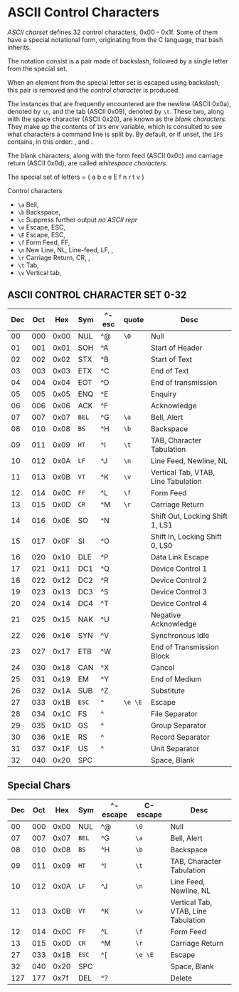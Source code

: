 # ASCII Control Characters

*ASCII charset* defines 32 control characters, 0x00 - 0x1f. Some of them have a special notational form, originating from the C language, that bash inherits.

The notation consist is a pair made of backslash, followed by a single letter from the special set.

When an element from the special letter set is escaped using backslash, this pair is removed and the *control character* is produced.

The instances that are frequently encountered are the newline (ASCII 0x0a), denoted by `\n`, and the tab (ASCII 0x09), denoted by `\t`. These two, along with the space character (ASCII 0x20), are known as the *blank characters*. They make up the contents of `IFS` env variable, which is consulted to see what characters a command line is split by. By default, or if unset, the `IFS` contains, in this order: <space>, <tab> and <newline>.

The blank characters, along with the form feed (ASCII 0x0c) and carriage return (ASCII 0x0d), are called *whitespace characters*.

The special set of letters = { a b c e E f n r t v }


Control characters
- `\a` Bell, <bel>
- `\b` Backspace, <bs>
- `\c` Suppress further output *no ASCII repr*
- `\e` Escape, ESC, <esc>
- `\E` Escape, ESC, <esc>
- `\f` Form Feed, FF, <ff>
- `\n` New Line, NL, Line-feed, LF, <lf>, <enter>
- `\r` Carriage Return, CR, <cr>, <return>
- `\t` Tab, <tab>
- `\v` Vertical tab, <vtab>



## ASCII CONTROL CHARACTER SET 0-32

Dec | Oct | Hex  | Sym | ^-esc | quote | Desc
----|-----|------|-----|-------|-------|--------------------------
00  | 000 | 0x00 | NUL | ^@    |`\0`   | Null
01  | 001 | 0x01 | SOH | ^A    |       | Start of Header
02  | 002 | 0x02 | STX | ^B    |       | Start of Text
03  | 003 | 0x03 | ETX | ^C    |       | End of Text
04  | 004 | 0x04 | EOT | ^D    |       | End of transmission
05  | 005 | 0x05 | ENQ | ^E    |       | Enquiry
06  | 006 | 0x06 | ACK | ^F    |       | Acknowledge
07  | 007 | 0x07 |`BEL`| ^G    |`\a`   | Bell, Alert
08  | 010 | 0x08 |`BS` | ^H    |`\b`   | Backspace
09  | 011 | 0x09 |`HT` | ^I    |`\t`   | TAB, Character Tabulation
10  | 012 | 0x0A |`LF` | ^J    |`\n`   | Line Feed, Newline, NL
11  | 013 | 0x0B |`VT` | ^K    |`\v`   | Vertical Tab, VTAB, Line Tabulation
12  | 014 | 0x0C |`FF` | ^L    |`\f`   | Form Feed
13  | 015 | 0x0D |`CR` | ^M    |`\r`   | Carriage Return
14  | 016 | 0x0E | SO  | ^N    |       | Shift Out, Locking Shift 1, LS1
15  | 017 | 0x0F | SI  | ^O    |       | Shift In, Locking Shift 0, LS0
16  | 020 | 0x10 | DLE | ^P    |       | Data Link Escape
17  | 021 | 0x11 | DC1 | ^Q    |       | Device Control 1
18  | 022 | 0x12 | DC2 | ^R    |       | Device Control 2
19  | 023 | 0x13 | DC3 | ^S    |       | Device Control 3
20  | 024 | 0x14 | DC4 | ^T    |       | Device Control 4
21  | 025 | 0x15 | NAK | ^U    |       | Negative Acknowledge
22  | 026 | 0x16 | SYN | ^V    |       | Synchronous Idle
23  | 027 | 0x17 | ETB | ^W    |       | End of Transmission Block
24  | 030 | 0x18 | CAN | ^X    |       | Cancel
25  | 031 | 0x19 | EM  | ^Y    |       | End of Medium
26  | 032 | 0x1A | SUB | ^Z    |       | Substitute
27  | 033 | 0x1B |`ESC`| ^     |`\e \E`| Escape
28  | 034 | 0x1C | FS  | ^     |       | File Separator
29  | 035 | 0x1D | GS  | ^     |       | Group Separator
30  | 036 | 0x1E | RS  | ^     |       | Record Separator
31  | 037 | 0x1F | US  | ^     |       | Unit Separator
32  | 040 | 0x20 | SPC |       |       | Space, Blank


## Special Chars

Dec | Oct | Hex  | Sym | ^-escape | C-escape | Desc
----|-----|------|-----|-------|-------|--------------------------
00  | 000 | 0x00 | NUL | ^@    |`\0`   | Null
07  | 007 | 0x07 |`BEL`| ^G    |`\a`   | Bell, Alert
08  | 010 | 0x08 |`BS` | ^H    |`\b`   | Backspace
09  | 011 | 0x09 |`HT` | ^I    |`\t`   | TAB, Character Tabulation
10  | 012 | 0x0A |`LF` | ^J    |`\n`   | Line Feed, Newline, NL
11  | 013 | 0x0B |`VT` | ^K    |`\v`   | Vertical Tab, VTAB, Line Tabulation
12  | 014 | 0x0C |`FF` | ^L    |`\f`   | Form Feed
13  | 015 | 0x0D |`CR` | ^M    |`\r`   | Carriage Return
27  | 033 | 0x1B |`ESC`| ^[    |`\e \E`| Escape
32  | 040 | 0x20 | SPC |       |       | Space, Blank
127 | 177 | 0x7f | DEL | ^?    |       | Delete

